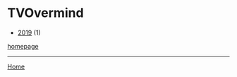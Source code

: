 # TVOvermind

  * [2019](./tvovermind-2019.md) (1)

[homepage](https://www.tvovermind.com/)

----

[Home](../index.md)
